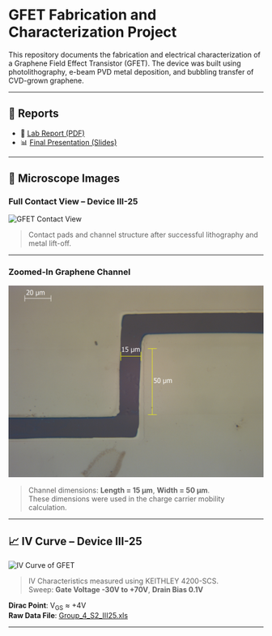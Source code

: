# GFET Fabrication and Characterization Project

This repository documents the fabrication and electrical characterization of a Graphene Field Effect Transistor (GFET). The device was built using photolithography, e-beam PVD metal deposition, and bubbling transfer of CVD-grown graphene.

---

## 📄 Reports

- 📘 [Lab Report (PDF)](Report/Lab_Report_MicroNano.pdf)
- 📊 [Final Presentation (Slides)](Report/LMAN_Presentation_Final.pdf)

---

## 🔬 Microscope Images

### Full Contact View – Device III-25

<img src="Images/2024-07-22 - Group 4 - S2 - III25 - 01.jpg" alt="GFET Contact View" width="600"/>

> Contact pads and channel structure after successful lithography and metal lift-off.

---

### Zoomed-In Graphene Channel

<img src="Images/GFET_Channel_Dimensions.jpg" alt="GFET Channel Dimensions" width="600"/>

> Channel dimensions: **Length = 15 µm**, **Width = 50 µm**.  
> These dimensions were used in the charge carrier mobility calculation.

---

## 📈 IV Curve – Device III-25

<img src="Images/Group 4 S2 - III25.jpg" alt="IV Curve of GFET" width="600"/>

> IV Characteristics measured using KEITHLEY 4200-SCS.  
> Sweep: **Gate Voltage -30V to +70V**, **Drain Bias 0.1V**

**Dirac Point**: V<sub>GS</sub> ≈ +4V  
**Raw Data File**: [Group_4_S2_III25.xls](Data/Group_4_S2_III25.xls)

---


